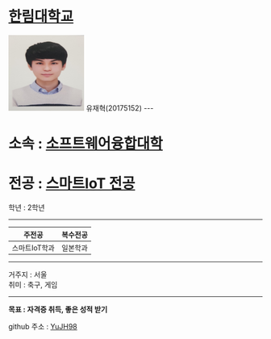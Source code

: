 # [한림대학교][1]             
[1]:https://www.hallym.ac.kr/                    
        
<img src=YJH.jpg height=150 width=150>
유재혁(20175152)       
---

# 소속 : [소프트웨어융합대학][2]  
[2]:https://sw.hallym.ac.kr/ 
# 전공 : [스마트IoT 전공][3]    
[3]:https://sw.hallym.ac.kr/index.php?mp=2_4     
학년 : 2학년      

----------------

|주전공|복수전공|       
|---|---|        
|스마트IoT학과|일본학과|    

----------

거주지 : 서울      
취미 : 축구, 게임     

---------------------

**목표 : 자격증 취득, 좋은 성적 받기**    


github 주소 : [YuJH98][github]    

[github]:http://github.com/YuJH98



